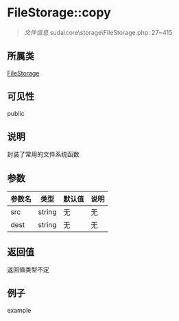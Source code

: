 # FileStorage::copy

> *文件信息* suda\core\storage\FileStorage.php: 27~415
## 所属类 

[FileStorage](../FileStorage.md)

## 可见性

  public  
## 说明

封装了常用的文件系统函数

## 参数

 
| 参数名 | 类型 | 默认值 | 说明 |
|--------|-----|-------|-------|
 | src |  string | 无 | 无 |
 | dest |  string | 无 | 无 |
## 返回值
返回值类型不定
## 例子

example